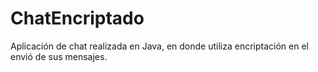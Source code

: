 # ChatEncriptado
Aplicación de chat realizada en Java, en donde utiliza encriptación en el envió de sus mensajes.  
